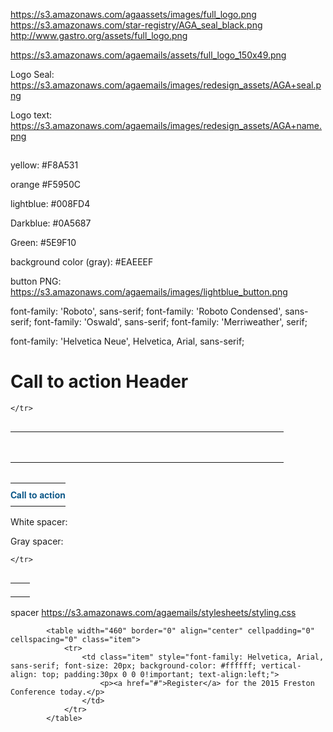 https://s3.amazonaws.com/agaassets/images/full_logo.png
https://s3.amazonaws.com/star-registry/AGA_seal_black.png
http://www.gastro.org/assets/full_logo.png

https://s3.amazonaws.com/agaemails/assets/full_logo_150x49.png

Logo Seal:
https://s3.amazonaws.com/agaemails/images/redesign_assets/AGA+seal.png

Logo text:
https://s3.amazonaws.com/agaemails/images/redesign_assets/AGA+name.png

<td class="item" width="347" height="10"><img src="https://sites.smu.edu/e/images/spacer.gif" width="310" height="1" alt=""/></td>

yellow:
#F8A531

orange
#F5950C

lightblue:
#008FD4

Darkblue:
#0A5687

Green:
#5E9F10

background color (gray):
#EAEEEF

button PNG:
https://s3.amazonaws.com/agaemails/images/lightblue_button.png

<!-- *-------===== Google Fonts =====-------* -->
<link href='http://fonts.googleapis.com/css?family=Roboto:400,300italic,300,400italic,500,500italic,700,700italic,900italic,900|Roboto+Condensed:400,300italic,300,400italic,700,700italic|Oswald:400,300,700' rel='stylesheet' type='text/css'>


font-family: 'Roboto', sans-serif;
font-family: 'Roboto Condensed', sans-serif;
font-family: 'Oswald', sans-serif;
font-family: 'Merriweather', serif;

font-family: 'Helvetica Neue', Helvetica, Arial, sans-serif;



# Call to action Header
 <!-- ********TABLE**********-->
<table width="357" border="0" align="left" cellpadding="0" cellspacing="0" class="item">
    <tr>
        <td class="item" width="40" height="10"></td>
        <td class="item" width="150" height="49"><img src="http://placehold.it/150x49" alt=""/></td>
        <td class="item" width="7" height="10"></td>
        <td class="item" width="150" height="49"><img src="http://placehold.it/150x49" alt=""/></td>
        <td class="item" width="10" height="10"></td>

    </tr>
</table>
<!-- ********END TABLE**********-->

<!-- ********TABLE**********-->
<table width="100" border="0" align="left" cellpadding="0" cellspacing="0" class="item">
    <tr>
        <td class="item" style="vertical-align: middle; padding: 8px 0 !important; background-color: #ffffff; text-align:center;">
            <a href="#" style="color:#0A5687; text-decoration: none; font-size: 14px; font-weight: bold; font-family: 'Helvetica Neue', Helvetica, Arial, sans-serif;">Call to action</a>
        </td>
    </tr>
</table>
<!-- ********END TABLE**********-->


White spacer:
<!-- *-------===== mso spacer =====-------* -->
<tr><!--[if mso]><td style="background-color: #ffffff;"><p>&nbsp;</p></td><![endif]--></tr>
<!-- *-------=====/mso spacer =====-------* -->

Gray spacer:
<!-- *-------===== mso spacer =====-------* -->
<tr><!--[if mso]><td style="background-color: #EAEEEF;"><p>&nbsp;</p></td><![endif]--></tr>
<!-- *-------=====/mso spacer =====-------* -->



<!-- ******** MSO Spacer **********-->
<table width="20" border="0" align="left" cellpadding="0" cellspacing="0" class="item">
    <tr>
        <td align="left" width="15"><!--[if mso]><p>&nbsp;</p><![endif]--><img src="https://sites.smu.edu/e/images/spacer.gif" width="15" height="15" alt=""/></td>

    </tr>
</table>
<!-- ******** MSO Spacer **********-->


<!-- *-------===== cavin template =====-------* -->
    file:///private/var/folders/x6/20vp2mrd5s9gc5z2wyd0zrb5mr83fr/T/com.microsoft.Outlook/Outlook%20Temp/heroimage%5B1%5D.html
<!-- *-------=====/cavin template =====-------* -->


spacer
https://s3.amazonaws.com/agaemails/stylesheets/styling.css


            <table width="460" border="0" align="center" cellpadding="0" cellspacing="0" class="item">
                <tr>
                    <td class="item" style="font-family: Helvetica, Arial, sans-serif; font-size: 20px; background-color: #ffffff; vertical-align: top; padding:30px 0 0 0!important; text-align:left;">
                        <p><a href="#">Register</a> for the 2015 Freston Conference today.</p>
                    </td>
                </tr>
            </table>